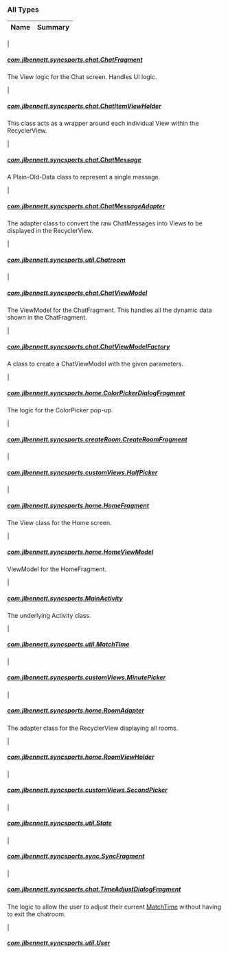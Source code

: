 

### All Types

| Name | Summary |
|---|---|
|

##### [com.jlbennett.syncsports.chat.ChatFragment](../com.jlbennett.syncsports.chat/-chat-fragment/index.md)

The View logic for the Chat screen. Handles UI logic.


|

##### [com.jlbennett.syncsports.chat.ChatItemViewHolder](../com.jlbennett.syncsports.chat/-chat-item-view-holder/index.md)

This class acts as a wrapper around each individual View within the RecyclerView.


|

##### [com.jlbennett.syncsports.chat.ChatMessage](../com.jlbennett.syncsports.chat/-chat-message/index.md)

A Plain-Old-Data class to represent a single message.


|

##### [com.jlbennett.syncsports.chat.ChatMessageAdapter](../com.jlbennett.syncsports.chat/-chat-message-adapter/index.md)

The adapter class to convert the raw ChatMessages into Views to be displayed in the RecyclerView.


|

##### [com.jlbennett.syncsports.util.Chatroom](../com.jlbennett.syncsports.util/-chatroom/index.md)


|

##### [com.jlbennett.syncsports.chat.ChatViewModel](../com.jlbennett.syncsports.chat/-chat-view-model/index.md)

The ViewModel for the ChatFragment. This handles all the dynamic data shown in the ChatFragment.


|

##### [com.jlbennett.syncsports.chat.ChatViewModelFactory](../com.jlbennett.syncsports.chat/-chat-view-model-factory/index.md)

A class to create a ChatViewModel with the given parameters.


|

##### [com.jlbennett.syncsports.home.ColorPickerDialogFragment](../com.jlbennett.syncsports.home/-color-picker-dialog-fragment/index.md)

The logic for the ColorPicker pop-up.


|

##### [com.jlbennett.syncsports.createRoom.CreateRoomFragment](../com.jlbennett.syncsports.create-room/-create-room-fragment/index.md)


|

##### [com.jlbennett.syncsports.customViews.HalfPicker](../com.jlbennett.syncsports.custom-views/-half-picker/index.md)


|

##### [com.jlbennett.syncsports.home.HomeFragment](../com.jlbennett.syncsports.home/-home-fragment/index.md)

The View class for the Home screen.


|

##### [com.jlbennett.syncsports.home.HomeViewModel](../com.jlbennett.syncsports.home/-home-view-model/index.md)

ViewModel for the HomeFragment.


|

##### [com.jlbennett.syncsports.MainActivity](../com.jlbennett.syncsports/-main-activity/index.md)

The underlying Activity class.


|

##### [com.jlbennett.syncsports.util.MatchTime](../com.jlbennett.syncsports.util/-match-time/index.md)


|

##### [com.jlbennett.syncsports.customViews.MinutePicker](../com.jlbennett.syncsports.custom-views/-minute-picker/index.md)


|

##### [com.jlbennett.syncsports.home.RoomAdapter](../com.jlbennett.syncsports.home/-room-adapter/index.md)

The adapter class for the RecyclerView displaying all rooms.


|

##### [com.jlbennett.syncsports.home.RoomViewHolder](../com.jlbennett.syncsports.home/-room-view-holder/index.md)


|

##### [com.jlbennett.syncsports.customViews.SecondPicker](../com.jlbennett.syncsports.custom-views/-second-picker/index.md)


|

##### [com.jlbennett.syncsports.util.State](../com.jlbennett.syncsports.util/-state/index.md)


|

##### [com.jlbennett.syncsports.sync.SyncFragment](../com.jlbennett.syncsports.sync/-sync-fragment/index.md)


|

##### [com.jlbennett.syncsports.chat.TimeAdjustDialogFragment](../com.jlbennett.syncsports.chat/-time-adjust-dialog-fragment/index.md)

The logic to allow the user to adjust their current [MatchTime](../com.jlbennett.syncsports.util/-match-time/index.md) without having to exit the chatroom.


|

##### [com.jlbennett.syncsports.util.User](../com.jlbennett.syncsports.util/-user/index.md)


